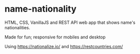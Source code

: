 # name-nationality
HTML, CSS, VanillaJS and REST API web app that shows name's nationalities.

Made for fun; responsive for mobiles and desktop


Using https://nationalize.io/ and https://restcountries.com/

